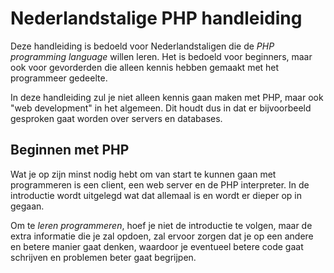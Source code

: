 # Nederlandstalige PHP handleiding

Deze handleiding is bedoeld voor Nederlandstaligen die de *PHP programming language* willen leren. Het is bedoeld voor beginners, maar ook voor gevorderden die alleen kennis hebben gemaakt met het programmeer gedeelte.

In deze handleiding zul je niet alleen kennis gaan maken met PHP, maar ook "web development" in het algemeen. Dit houdt dus in dat er bijvoorbeeld gesproken gaat worden over servers en databases.

## Beginnen met PHP
Wat je op zijn minst nodig hebt om van start te kunnen gaan met programmeren is een client, een web server en de PHP interpreter. In de introductie wordt uitgelegd wat dat allemaal is en wordt er dieper op in gegaan.

Om te *leren programmeren*, hoef je niet de introductie te volgen, maar de extra informatie die je zal opdoen, zal ervoor zorgen dat je op een andere en betere manier gaat denken, waardoor je eventueel betere code gaat schrijven en problemen beter gaat begrijpen.
